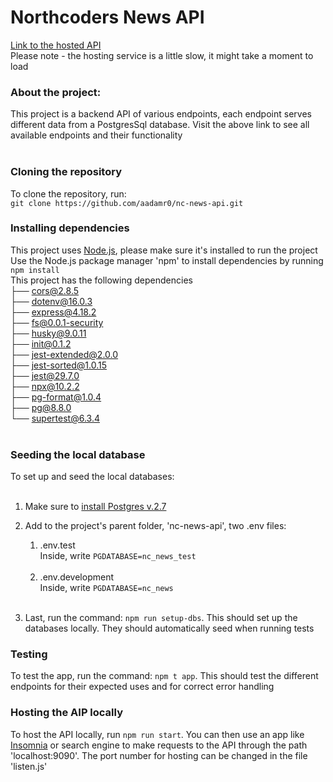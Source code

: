 # Northcoders News API

[Link to the hosted API](https://nc-news-api-ffu7.onrender.com/api)<br>
Please note - the hosting service is a little slow, it might take a moment to load<br>

### About the project:<br>

This project is a backend API of various endpoints, each endpoint serves different data from a PostgresSql database. Visit the above link to see all available endpoints and their functionality<br>
<br>

### Cloning the repository<br>

To clone the repository, run:<br>
`git clone https://github.com/aadamr0/nc-news-api.git`
<br>

### Installing dependencies <br>

This project uses [Node.js](https://nodejs.org/en), please make sure it's installed to run the project <br>
Use the Node.js package manager 'npm' to install dependencies by running `npm install` <br>
This project has the following dependencies<br>
├── cors@2.8.5 <br>
├── dotenv@16.0.3 <br>
├── express@4.18.2 <br>
├── fs@0.0.1-security <br>
├── husky@9.0.11 <br>
├── init@0.1.2 <br>
├── jest-extended@2.0.0 <br>
├── jest-sorted@1.0.15 <br>
├── jest@29.7.0 <br>
├── npx@10.2.2 <br>
├── pg-format@1.0.4 <br>
├── pg@8.8.0 <br>
└── supertest@6.3.4 <br>
<br>

### Seeding the local database <br>

To set up and seed the local databases:<br>
<br>

1. Make sure to [install Postgres v.2.7](https://postgresapp.com/downloads.html)
   <br>
2. Add to the project's parent folder, 'nc-news-api', two .env files: <br>

   1. .env.test<br>
      Inside, write `PGDATABASE=nc_news_test`<br>
      <br>
   2. .env.development<br>
      Inside, write `PGDATABASE=nc_news`<br>
      <br>

3. Last, run the command: `npm run setup-dbs`. This should set up the databases locally. They should automatically seed when running tests
   <br>

### Testing<br>

To test the app, run the command: `npm t app`. This should test the different endpoints for their expected uses and for correct error handling

### Hosting the AIP locally<br>

To host the API locally, run `npm run start`. You can then use an app like [Insomnia](https://insomnia.rest/) or search engine to make requests to the API through the path 'localhost:9090'. The port number for hosting can be changed in the file 'listen.js'
